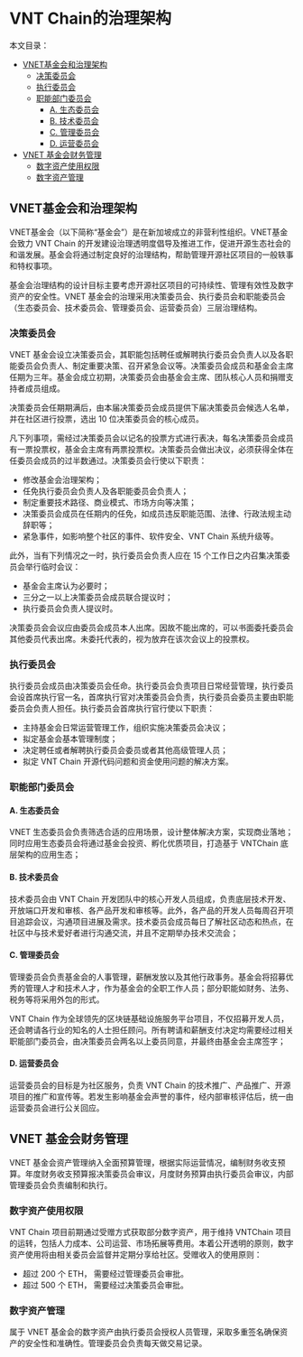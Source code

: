 # VNT Chain的治理架构

本文目录：
- [VNET基金会和治理架构](#VNET基金会和治理架构)
  - [决策委员会](#决策委员会)
  - [执行委员会](#执行委员会)
  - [职能部门委员会](#职能部门委员会)
    - [A. 生态委员会](#A.生态委员会)
    - [B. 技术委员会](#B.技术委员会)
    - [C. 管理委员会](#C.管理委员会)
    - [D. 运营委员会](#D.运营委员会)
- [VNET 基金会财务管理](#VNET基金会财务管理)
  - [数字资产使用权限](#数字资产使用权限)
  - [数字资产管理](#数字资产管理)


## VNET基金会和治理架构
VNET基金会（以下简称“基金会”）是在新加坡成立的非营利性组织。VNET基金会致力 VNT Chain 的开发建设治理透明度倡导及推进工作，促进开源生态社会的和谐发展。基金会将通过制定良好的治理结构，帮助管理开源社区项目的一般轶事和特权事项。

基金会治理结构的设计目标主要考虑开源社区项目的可持续性、管理有效性及数字资产的安全性。VNET 基金会的治理采用决策委员会、执行委员会和职能委员会（生态委员会、技术委员会、管理委员会、运营委员会）三层治理结构。

### 决策委员会
VNET 基金会设立决策委员会，其职能包括聘任或解聘执行委员会负责人以及各职能委员会负责人、制定重要决策、召开紧急会议等。决策委员会成员和基金会主席任期为三年。基金会成立初期，决策委员会由基金会主席、团队核心人员和捐赠支持者成员组成。

决策委员会任期期满后，由本届决策委员会成员提供下届决策委员会候选人名单，并在社区进行投票，选出 10 位决策委员会的核心成员。

凡下列事项，需经过决策委员会以记名的投票方式进行表决，每名决策委员会成员有一票投票权，基金会主席有两票投票权。决策委员会做出决议，必须获得全体在任委员会成员的过半数通过。决策委员会行使以下职责：

* 修改基金会治理架构；
* 任免执行委员会负责人及各职能委员会负责人；
* 制定重要技术路径、商业模式、市场方向等决策；
* 决策委员会成员在任期内的任免，如成员违反职能范围、法律、行政法规主动辞职等；
* 紧急事件，如影响整个社区的事件、软件安全、VNT Chain 系统升级等。

此外，当有下列情况之一时，执行委员会负责人应在 15 个工作日之内召集决策委员会举行临时会议：
* 基金会主席认为必要时；
* 三分之一以上决策委员会成员联合提议时；
* 执行委员会负责人提议时。

决策委员会会议应由委员会成员本人出席。因故不能出席的，可以书面委托委员会其他委员代表出席。未委托代表的，视为放弃在该次会议上的投票权。

### 执行委员会
执行委员会成员由决策委员会任命。执行委员会负责项目日常经营管理，执行委员会设首席执行官一名，首席执行官对决策委员会负责，执行委员会委员主要由职能委员会负责人担任。执行委员会首席执行官行使以下职责：
* 主持基金会日常运营管理工作，组织实施决策委员会决议；
* 拟定基金会基本管理制度；
* 决定聘任或者解聘执行委员会委员或者其他高级管理人员；
* 拟定 VNT Chain 开源代码问题和资金使用问题的解决方案。

### 职能部门委员会
#### A. 生态委员会
VNET 生态委员会负责筛选合适的应用场景，设计整体解决方案，实现商业落地；同时应用生态委员会将通过基金会投资、孵化优质项目，打造基于 VNTChain 底层架构的应用生态；
#### B. 技术委员会
技术委员会由 VNT Chain 开发团队中的核心开发人员组成，负责底层技术开发、开放端口开发和审核、各产品开发和审核等。此外，各产品的开发人员每周召开项目追踪会议，沟通项目进展及需求。技术委员会成员每日了解社区动态和热点，在社区中与技术爱好者进行沟通交流，并且不定期举办技术交流会；
#### C. 管理委员会
管理委员会负责基金会的人事管理，薪酬发放以及其他行政事务。基金会将招募优秀的管理人才和技术人才，作为基金会的全职工作人员；部分职能如财务、法务、税务等将采用外包的形式。

VNT Chain 作为全球领先的区块链基础设施服务平台项目，不仅招募开发人员，还会聘请各行业的知名的人士担任顾问。所有聘请和薪酬支付决定均需要经过相关职能部门委员会，由决策委员会两名以上委员同意，并最终由基金会主席签字；
#### D. 运营委员会
运营委员会的目标是为社区服务，负责 VNT Chain 的技术推广、产品推广、开源项目的推广和宣传等。若发生影响基金会声誉的事件，经内部审核评估后，统一由运营委员会进行公关回应。

## VNET 基金会财务管理
VNET 基金会资产管理纳入全面预算管理，根据实际运营情况，编制财务收支预算。年度财务收支预算报决策委员会审议，月度财务预算由执行委员会审议，内部管理委员会负责编制和执行。

### 数字资产使用权限
VNT Chain 项目前期通过受赠方式获取部分数字资产，用于维持 VNTChain 项目的运转，包括人力成本、公司运营、市场拓展等费用。本着公开透明的原则，数字资产使用将由相关委员会监督并定期分享给社区。受赠收入的使用原则：
* 超过 200 个 ETH， 需要经过管理委员会审批。
* 超过 500 个 ETH， 需要经过决策委员会审批。

### 数字资产管理
属于 VNET 基金会的数字资产由执行委员会授权人员管理，采取多重签名确保资产的安全性和准确性。管理委员会负责每天做交易记录。
